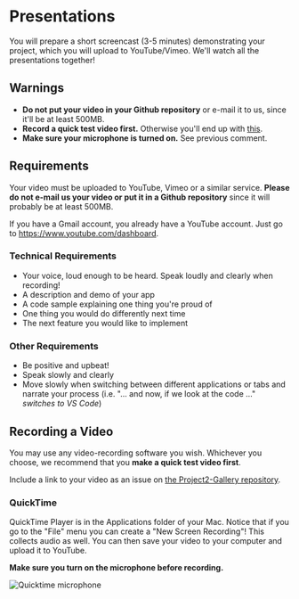# Presentations

You will prepare a short screencast (3-5 minutes) demonstrating your project,
which you will upload to YouTube/Vimeo. We'll watch all the presentations
together!

## Warnings

- **Do not put your video in your Github repository** or e-mail it to us, since
  it'll be at least 500MB.
- **Record a quick test video first.** Otherwise you'll end up with
  [this](https://www.youtube.com/watch?v=dCukspxmNDs).
- **Make sure your microphone is turned on.** See previous comment.

## Requirements

Your video must be uploaded to YouTube, Vimeo or a similar service. **Please do
not e-mail us your video or put it in a Github repository** since it will
probably be at least 500MB.

If you have a Gmail account, you already have a YouTube account. Just go to
https://www.youtube.com/dashboard.

### Technical Requirements

- Your voice, loud enough to be heard. Speak loudly and clearly when recording!
- A description and demo of your app
- A code sample explaining one thing you're proud of
- One thing you would do differently next time
- The next feature you would like to implement

### Other Requirements

- Be positive and upbeat!
- Speak slowly and clearly
- Move slowly when switching between different applications or tabs and narrate
  your process (i.e. "... and now, if we look at the code ..." *switches to VS
  Code*)

## Recording a Video

You may use any video-recording software you wish. Whichever you choose, we
recommend that you **make a quick test video first**.

Include a link to your video as an issue on [the Project2-Gallery
repository](https://github.com/ga-dc/project2-gallery).

### QuickTime

QuickTime Player is in the Applications folder of your Mac. Notice that if you
go to the "File" menu you can create a "New Screen Recording"! This collects
audio as well. You can then save your video to your computer and upload it to
YouTube.

**Make sure you turn on the microphone before recording.**

![Quicktime microphone](http://i.imgur.com/SBfletl.jpg)